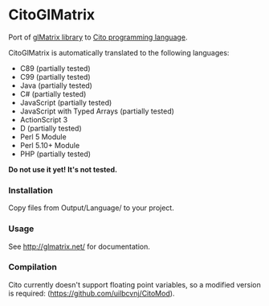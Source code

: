 CitoGlMatrix
============

Port of [glMatrix library](http://glmatrix.net/) to [Cito programming language](http://cito.sourceforge.net/).

CitoGlMatrix is automatically translated to the following languages:
* C89 (partially tested)
* C99 (partially tested)
* Java (partially tested)
* C# (partially tested)
* JavaScript (partially tested)
* JavaScript with Typed Arrays (partially tested)
* ActionScript 3
* D (partially tested)
* Perl 5 Module
* Perl 5.10+ Module
* PHP (partially tested)

**Do not use it yet! It's not tested.**

### Installation
Copy files from Output/Language/ to your project.

### Usage

See http://glmatrix.net/ for documentation.

### Compilation
Cito currently doesn't support floating point variables, so a modified version is required: (https://github.com/uilbcvnj/CitoMod).
